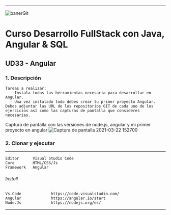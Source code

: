 ***
![banerGit](https://user-images.githubusercontent.com/22893383/107159880-121e0b80-6993-11eb-92e3-1efd1d8f4dba.PNG)

# Curso Desarrollo FullStack con Java, Angular & SQL

## UD33 - Angular


### 1. Descripción
```
Tareas a realizar:
  · Instala todas las herramientas necesaria para desarrollar en Angular. 
  · Una vez instalado todo debes crear tu primer proyecto Angular.
Debes adjuntar las URL de los repositorios GIT de cada uno de los ejercicios así como las capturas de pantalla que consideres necesarias.
``` 

Captura de pantalla con las versiones de node.js, angular y mi primer proyecto en angular
![Captura de pantalla 2021-03-22 152700](https://user-images.githubusercontent.com/22893383/112006439-fd9d6900-8b23-11eb-9eed-6c5fcf82db52.png)



### 2. Clonar y ejecutar
***
```
Editor      Visual Studio Code
Core        HTML/CSS/Js   
Framework   Angular
```

###### Install
```
Vs.Code	            https://code.visualstudio.com/    
Angular             https://angular.io/start
Node.Js             https://nodejs.org/es/
```

***

